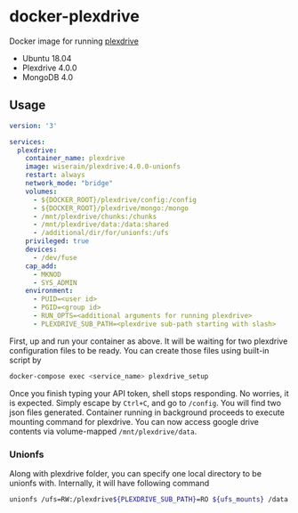 # docker-plexdrive

Docker image for running [plexdrive](https://github.com/dweidenfeld/plexdrive)
- Ubuntu 18.04
- Plexdrive 4.0.0
- MongoDB 4.0


## Usage

```yaml
version: '3'

services:
  plexdrive:
    container_name: plexdrive
    image: wiserain/plexdrive:4.0.0-unionfs
    restart: always
    network_mode: "bridge"
    volumes:
      - ${DOCKER_ROOT}/plexdrive/config:/config
      - ${DOCKER_ROOT}/plexdrive/mongo:/mongo
      - /mnt/plexdrive/chunks:/chunks
      - /mnt/plexdrive/data:/data:shared
      - /additional/dir/for/unionfs:/ufs
    privileged: true
    devices:
      - /dev/fuse
    cap_add:
      - MKNOD
      - SYS_ADMIN
    environment:
      - PUID=<user id>
      - PGID=<group id>
      - RUN_OPTS=<additional arguments for running plexdrive>
      - PLEXDRIVE_SUB_PATH=<plexdrive sub-path starting with slash>
```

First, up and run your container as above. It will be waiting for two plexdrive configuration files to be ready. You can create those files using built-in script by

```bash
docker-compose exec <service_name> plexdrive_setup
```

Once you finish typing your API token, shell stops responding. No worries, it is expected. Simply escape by ```Ctrl+C```, and go to ```/config```. You will find two json files generated. Container running in background proceeds to execute mounting command for plexdrive. You can now access google drive contents via volume-mapped ```/mnt/plexdrive/data```.

### Unionfs
Along with plexdrive folder, you can specify one local directory to be unionfs with. Internally, it will have following command

```bash
unionfs /ufs=RW:/plexdrive${PLEXDRIVE_SUB_PATH}=RO ${ufs_mounts} /data
```
